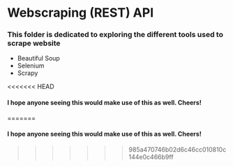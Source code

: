 # Webscraping (REST) API

### This folder is dedicated to exploring the different tools used to scrape website

<ul>
    <li>Beautiful Soup</li>
    <li>Selenium</li>
    <li>Scrapy</li>
</ul>

<<<<<<< HEAD
#### I hope anyone seeing this would make use of this as well. Cheers!
=======
#### I hope anyone seeing this would make use of this as well. Cheers!
>>>>>>> 985a470746b02d6c46cc010810c144e0c466b9ff
